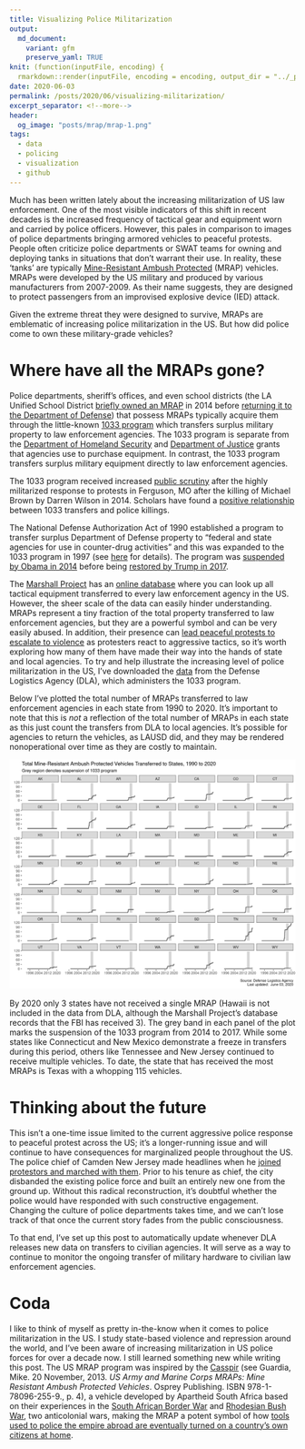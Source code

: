 ```yaml
---
title: Visualizing Police Militarization
output:
  md_document:
    variant: gfm
    preserve_yaml: TRUE
knit: (function(inputFile, encoding) {
  rmarkdown::render(inputFile, encoding = encoding, output_dir = "../_posts") })
date: 2020-06-03
permalink: /posts/2020/06/visualizing-militarization/
excerpt_separator: <!--more-->
header: 
  og_image: "posts/mrap/mrap-1.png"
tags:
  - data
  - policing
  - visualization
  - github
---
```


Much has been written lately about the increasing militarization of US
law enforcement. One of the most visible indicators of this shift in
recent decades is the increased frequency of tactical gear and equipment
worn and carried by police officers. However, this pales in comparison
to images of police departments bringing armored vehicles to peaceful
protests. <!--more--> People often criticize police departments or SWAT
teams for owning and deploying tanks in situations that don’t warrant
their use. In reality, these ‘tanks’ are typically [Mine-Resistant
Ambush Protected](https://en.wikipedia.org/wiki/MRAP) (MRAP) vehicles.
MRAPs were developed by the US military and produced by various
manufacturers from 2007-2009. As their name suggests, they are designed
to protect passengers from an improvised explosive device (IED) attack.

Given the extreme threat they were designed to survive, MRAPs are
emblematic of increasing police militarization in the US. But how did
police come to own these military-grade vehicles?

# Where have all the MRAPs gone?

Police departments, sheriff’s offices, and even school districts (the LA
Unified School District [briefly owned an
MRAP](https://www.lamag.com/citythinkblog/lausd-keys-mrap-tank/) in 2014
before [returning it to the Department of
Defense](https://www.dailynews.com/2014/11/21/lausd-school-police-return-armored-military-vehicle-which-is-now-in-barstow/))
that possess MRAPs typically acquire them through the little-known [1033
program](https://en.wikipedia.org/wiki/1033_program) which transfers
surplus military property to law enforcement agencies. The 1033 program
is separate from the [Department of Homeland
Security](https://www.theguardian.com/world/2014/aug/20/police-billions-homeland-security-military-equipment)
and [Department of
Justice](https://www.nytimes.com/interactive/2014/08/23/us/flow-of-money-and-equipment-to-local-police.html)
grants that agencies use to purchase equipment. In contrast, the 1033
program transfers surplus military equipment directly to law enforcement
agencies.

The 1033 program received increased [public
scrutiny](https://www.newsweek.com/how-americas-police-became-army-1033-program-264537)
after the highly militarized response to protests in Ferguson, MO after
the killing of Michael Brown by Darren Wilson in 2014.
Scholars have found a [positive
relationship](https://journals.sagepub.com/doi/full/10.1177/2053168017712885)
between 1033 transfers and police killings.

The National Defense Authorization Act of 1990 established a program to
transfer surplus Department of Defense property to “federal and state
agencies for use in counter-drug activities” and this was expanded to
the 1033 program in 1997 (see
[here](https://web.archive.org/web/20141202031945/http://www.dispositionservices.dla.mil/leso/pages/1033programfaqs.aspx#q1#q1)
for details). The program was [suspended by Obama
in 2014](https://www.usatoday.com/story/news/politics/2015/05/18/obama-police-military-equipment-sales-new-jersey/27521793/)
before being [restored by Trump
in 2017](https://www.nytimes.com/2017/08/28/us/politics/trump-police-military-surplus-equipment.html).

The [Marshall Project](https://www.themarshallproject.org/) has an
[online
database](https://www.themarshallproject.org/2014/12/03/the-pentagon-finally-details-its-weapons-for-cops-giveaway)
where you can look up all tactical equipment transferred to every law
enforcement agency in the US. However, the sheer scale of the data can
easily hinder understanding. MRAPs represent a tiny fraction of the
total property transferred to law enforcement agencies, but they are a
powerful symbol and can be very easily abused. In addition, their
presence can [lead peaceful protests to escalate to
violence](https://scholarship.law.slu.edu/cgi/viewcontent.cgi?article=1028&context=plr)
as protesters react to aggressive tactics, so it’s worth exploring how
many of them have made their way into the hands of state and local
agencies. To try and help illustrate the increasing level of police
militarization in the US, I’ve downloaded the
[data](https://www.dla.mil/DispositionServices/Offers/Reutilization/LawEnforcement/PublicInformation/)
from the Defense Logistics Agency (DLA), which administers the 1033
program.

Below I’ve plotted the total number of MRAPs transferred to law
enforcement agencies in each state from 1990 to 2020. It’s important to
note that this is *not* a reflection of the total number of MRAPs in
each state as this just count the transfers from DLA to local agencies.
It’s possible for agencies to return the vehicles, as LAUSD did, and
they may be rendered nonoperational over time as they are costly to
maintain.

![](/images/posts/mrap/mrap-1.png)<!-- -->

By 2020 only 3 states have not received a single MRAP (Hawaii is not
included in the data from DLA, although the Marshall Project’s database
records that the FBI has received 3). The grey band in each panel of the
plot marks the suspension of the 1033 program from 2014 to 2017. While
some states like Connecticut and New Mexico demonstrate a freeze in
transfers during this period, others like Tennessee and New Jersey
continued to receive multiple vehicles. To date, the state that has
received the most MRAPs is Texas with a whopping 115 vehicles.

# Thinking about the future

This isn’t a one-time issue limited to the current aggressive police
response to peaceful protest across the US; it’s a longer-running issue
and will continue to have consequences for marginalized people
throughout the US. The police chief of Camden New Jersey made headlines
when he [joined protestors and marched with
them](https://philadelphia.cbslocal.com/2020/05/31/members-of-camden-county-police-department-march-alongside-residents-to-honor-george-floyd/).
Prior to his tenure as chief, the city disbanded the existing police
force and built an entirely new one from the ground up. Without this
radical reconstruction, it’s doubtful whether the police would have
responded with such constructive engagement. Changing the culture of
police departments takes time, and we can’t lose track of that once the
current story fades from the public consciousness.

To that end, I’ve set up this post to automatically update whenever DLA
releases new data on transfers to civilian agencies. It will serve as a
way to continue to monitor the ongoing transfer of military hardware to
civilian law enforcement agencies.

# Coda

I like to think of myself as pretty in-the-know when it comes to police
militarization in the US. I study state-based violence and repression
around the world, and I’ve been aware of increasing militarization in US
police forces for over a decade now. I still learned something new while
writing this post. The US MRAP program was inspired by the
[Casspir](https://en.wikipedia.org/wiki/Casspir) (see Guardia, Mike. 20
November, 2013. *US Army and Marine Corps MRAPs: Mine Resistant Ambush
Protected Vehicles*. Osprey Publishing. ISBN 978-1-78096-255-9., p. 4),
a vehicle developed by Apartheid South Africa based on their experiences
in the [South African Border
War](https://en.wikipedia.org/wiki/South_African_Border_War) and
[Rhodesian Bush War](https://en.wikipedia.org/wiki/Rhodesian_Bush_War),
two anticolonial wars, making the MRAP a potent symbol of how [tools
used to police the empire abroad are eventually turned on a country’s
own citizens at
home](https://www.ucpress.edu/book/9780520295629/badges-without-borders).
